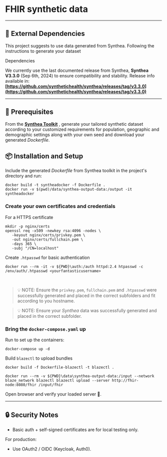 
# FHIR synthetic data

---

## 🚀 External Dependencies

This project suggests to use data generated from Synthea.
Following the instructions to generate your dataset 

Dependencies


We currently use the last documented release from Synthea, **Synthea V3.3.0** (Sep 6th, 2024) to ensure compatibility and stability.
Release info available in: **[https://github.com/synthetichealth/synthea/releases/tag/v3.3.0](https://github.com/synthetichealth/synthea/releases/tag/v3.3.0)**

---

## 📝 Prerequisites

From the **[Synthea Toolkit](https://synthetichealth.github.io/spt/#/customizer)** , generate your tailored 
synthetic dataset according to your customized requirements for population, geographic and demographic settings along with 
your own seed and download your generated *Dockerfile*.


## 📦 Installation and Setup

Include the generated *Dockerfile* from Synthea toolkit in the project's directory and run:

```
docker build -t syntheadocker -f Dockerfile .
docker run -v $(pwd)/data/synthea-output-data:/output -it syntheadocker
```

### Create your own certificates and credentials

For a HTTPS certificate 
```dash
mkdir -p nginx/certs                                                                                                               
openssl req -x509 -newkey rsa:4096 -nodes \                                                                                                                                                                       
   -keyout nginx/certs/privkey.pem \                                                                     
   -out nginx/certs/fullchain.pem \                                                                      
   -days 365 \                                                                                           
   -subj "/CN=localhost"
```
Create `.htpasswd` for basic authentication

```dash
docker run --rm -it -v ${PWD}\auth:/auth httpd:2.4 htpasswd -c /env/auth/.htpasswd <yourfantasticusername>
```
<br>


> 💡 NOTE: Ensure the `privkey.pem`, `fullchain.pem` and `.htpasswd` were successfully generated and 
> placed in the correct subfolders and fit according to you hostname.

> 💡 NOTE: Ensure your *Synthea* data was successfully generated and placed in the correct subfolder.

### Bring the `docker-compose.yaml` up


Run to set up the containers: 

```
docker-compose up -d
```
Build `blazectl` to upload bundles

```
docker build -f Dockerfile-blazectl -t blazectl .
```
```dash
docker run --rm -v ${PWD}\data\synthea-output-data:/input --network blaze_network blazectl blazectl upload --server http://fhir-node:8080/fhir /input/fhir   
```
Open browser and verify your loaded server ‍🚀. 

---
## 🔒 Security Notes

- Basic auth + self-signed certificates are for local testing only.

For production:

- Use OAuth2 / OIDC (Keycloak, Auth0).